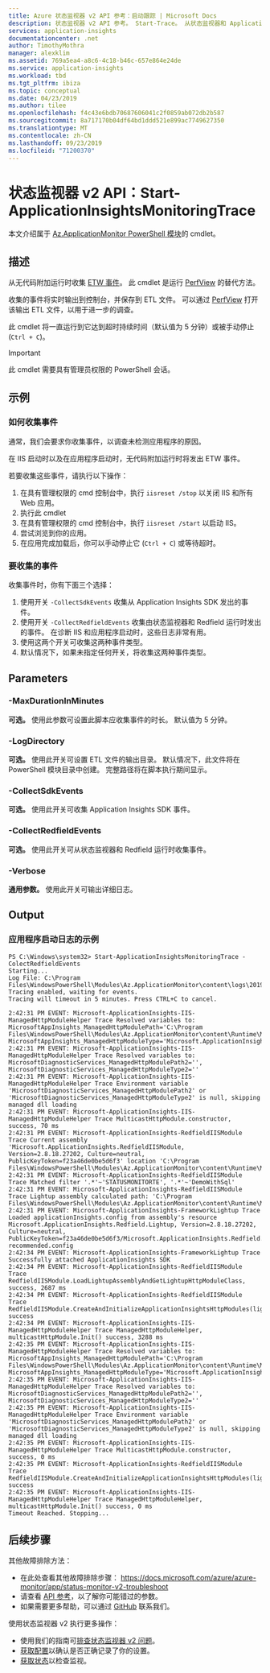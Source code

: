 ```yaml
---
title: Azure 状态监视器 v2 API 参考：启动跟踪 | Microsoft Docs
description: 状态监视器 v2 API 参考。 Start-Trace。 从状态监视器和 Application Insights SDK 收集 ETW 日志。
services: application-insights
documentationcenter: .net
author: TimothyMothra
manager: alexklim
ms.assetid: 769a5ea4-a8c6-4c18-b46c-657e864e24de
ms.service: application-insights
ms.workload: tbd
ms.tgt_pltfrm: ibiza
ms.topic: conceptual
ms.date: 04/23/2019
ms.author: tilee
ms.openlocfilehash: f4c43e6bdb70687606041c2f0859ab072db2b587
ms.sourcegitcommit: 8a717170b04df64bd1ddd521e899ac7749627350
ms.translationtype: MT
ms.contentlocale: zh-CN
ms.lasthandoff: 09/23/2019
ms.locfileid: "71200370"
---
```

# <a name="status-monitor-v2-api-start-applicationinsightsmonitoringtrace"></a>状态监视器 v2 API：Start-ApplicationInsightsMonitoringTrace

本文介绍属于 [Az.ApplicationMonitor PowerShell 模块](https://www.powershellgallery.com/packages/Az.ApplicationMonitor/)的 cmdlet。

## <a name="description"></a>描述

从无代码附加运行时收集 [ETW 事件](https://docs.microsoft.com/windows/desktop/etw/event-tracing-portal)。 此 cmdlet 是运行 [PerfView](https://github.com/microsoft/perfview) 的替代方法。

收集的事件将实时输出到控制台，并保存到 ETL 文件。 可以通过 [PerfView](https://github.com/microsoft/perfview) 打开该输出 ETL 文件，以用于进一步的调查。

此 cmdlet 将一直运行到它达到超时持续时间（默认值为 5 分钟）或被手动停止 (`Ctrl + C`)。

> [!IMPORTANT] 
> 此 cmdlet 需要具有管理员权限的 PowerShell 会话。

## <a name="examples"></a>示例

### <a name="how-to-collect-events"></a>如何收集事件

通常，我们会要求你收集事件，以调查未检测应用程序的原因。

在 IIS 启动时以及在应用程序启动时，无代码附加运行时将发出 ETW 事件。

若要收集这些事件，请执行以下操作：
1. 在具有管理权限的 cmd 控制台中，执行 `iisreset /stop` 以关闭 IIS 和所有 Web 应用。
2. 执行此 cmdlet
3. 在具有管理权限的 cmd 控制台中，执行 `iisreset /start` 以启动 IIS。
4. 尝试浏览到你的应用。
5. 在应用完成加载后，你可以手动停止它 (`Ctrl + C`) 或等待超时。

### <a name="what-events-to-collect"></a>要收集的事件

收集事件时，你有下面三个选择：
1. 使用开关 `-CollectSdkEvents` 收集从 Application Insights SDK 发出的事件。
2. 使用开关 `-CollectRedfieldEvents` 收集由状态监视器和 Redfield 运行时发出的事件。 在诊断 IIS 和应用程序启动时，这些日志非常有用。
3. 使用这两个开关可收集这两种事件类型。
4. 默认情况下，如果未指定任何开关，将收集这两种事件类型。


## <a name="parameters"></a>Parameters

### <a name="-maxdurationinminutes"></a>-MaxDurationInMinutes
**可选。** 使用此参数可设置此脚本应收集事件的时长。 默认值为 5 分钟。

### <a name="-logdirectory"></a>-LogDirectory
**可选。** 使用此开关可设置 ETL 文件的输出目录。 默认情况下，此文件将在 PowerShell 模块目录中创建。 完整路径将在脚本执行期间显示。


### <a name="-collectsdkevents"></a>-CollectSdkEvents
**可选。** 使用此开关可收集 Application Insights SDK 事件。

### <a name="-collectredfieldevents"></a>-CollectRedfieldEvents
**可选。** 使用此开关可从状态监视器和 Redfield 运行时收集事件。

### <a name="-verbose"></a>-Verbose
**通用参数。** 使用此开关可输出详细日志。



## <a name="output"></a>Output


### <a name="example-of-application-startup-logs"></a>应用程序启动日志的示例
```
PS C:\Windows\system32> Start-ApplicationInsightsMonitoringTrace -ColectRedfieldEvents
Starting...
Log File: C:\Program Files\WindowsPowerShell\Modules\Az.ApplicationMonitor\content\logs\20190627_144217_ApplicationInsights_ETW_Trace.etl
Tracing enabled, waiting for events.
Tracing will timeout in 5 minutes. Press CTRL+C to cancel.

2:42:31 PM EVENT: Microsoft-ApplicationInsights-IIS-ManagedHttpModuleHelper Trace Resolved variables to: MicrosoftAppInsights_ManagedHttpModulePath='C:\Program Files\WindowsPowerShell\Modules\Az.ApplicationMonitor\content\Runtime\Microsoft.ApplicationInsights.RedfieldIISModule.dll', MicrosoftAppInsights_ManagedHttpModuleType='Microsoft.ApplicationInsights.RedfieldIISModule.RedfieldIISModule'
2:42:31 PM EVENT: Microsoft-ApplicationInsights-IIS-ManagedHttpModuleHelper Trace Resolved variables to: MicrosoftDiagnosticServices_ManagedHttpModulePath2='', MicrosoftDiagnosticServices_ManagedHttpModuleType2=''
2:42:31 PM EVENT: Microsoft-ApplicationInsights-IIS-ManagedHttpModuleHelper Trace Environment variable 'MicrosoftDiagnosticServices_ManagedHttpModulePath2' or 'MicrosoftDiagnosticServices_ManagedHttpModuleType2' is null, skipping managed dll loading
2:42:31 PM EVENT: Microsoft-ApplicationInsights-IIS-ManagedHttpModuleHelper Trace MulticastHttpModule.constructor, success, 70 ms
2:42:31 PM EVENT: Microsoft-ApplicationInsights-RedfieldIISModule Trace Current assembly 'Microsoft.ApplicationInsights.RedfieldIISModule, Version=2.8.18.27202, Culture=neutral, PublicKeyToken=f23a46de0be5d6f3' location 'C:\Program Files\WindowsPowerShell\Modules\Az.ApplicationMonitor\content\Runtime\Microsoft.ApplicationInsights.RedfieldIISModule.dll'
2:42:31 PM EVENT: Microsoft-ApplicationInsights-RedfieldIISModule Trace Matched filter '.*'~'STATUSMONITORTE', '.*'~'DemoWithSql'
2:42:31 PM EVENT: Microsoft-ApplicationInsights-RedfieldIISModule Trace Lightup assembly calculated path: 'C:\Program Files\WindowsPowerShell\Modules\Az.ApplicationMonitor\content\Runtime\Microsoft.ApplicationInsights.Redfield.Lightup.dll'
2:42:31 PM EVENT: Microsoft-ApplicationInsights-FrameworkLightup Trace Loaded applicationInsights.config from assembly's resource Microsoft.ApplicationInsights.Redfield.Lightup, Version=2.8.18.27202, Culture=neutral, PublicKeyToken=f23a46de0be5d6f3/Microsoft.ApplicationInsights.Redfield.Lightup.ApplicationInsights-recommended.config
2:42:34 PM EVENT: Microsoft-ApplicationInsights-FrameworkLightup Trace Successfully attached ApplicationInsights SDK
2:42:34 PM EVENT: Microsoft-ApplicationInsights-RedfieldIISModule Trace RedfieldIISModule.LoadLightupAssemblyAndGetLightupHttpModuleClass, success, 2687 ms
2:42:34 PM EVENT: Microsoft-ApplicationInsights-RedfieldIISModule Trace RedfieldIISModule.CreateAndInitializeApplicationInsightsHttpModules(lightupHttpModuleClass), success
2:42:34 PM EVENT: Microsoft-ApplicationInsights-IIS-ManagedHttpModuleHelper Trace ManagedHttpModuleHelper, multicastHttpModule.Init() success, 3288 ms
2:42:35 PM EVENT: Microsoft-ApplicationInsights-IIS-ManagedHttpModuleHelper Trace Resolved variables to: MicrosoftAppInsights_ManagedHttpModulePath='C:\Program Files\WindowsPowerShell\Modules\Az.ApplicationMonitor\content\Runtime\Microsoft.ApplicationInsights.RedfieldIISModule.dll', MicrosoftAppInsights_ManagedHttpModuleType='Microsoft.ApplicationInsights.RedfieldIISModule.RedfieldIISModule'
2:42:35 PM EVENT: Microsoft-ApplicationInsights-IIS-ManagedHttpModuleHelper Trace Resolved variables to: MicrosoftDiagnosticServices_ManagedHttpModulePath2='', MicrosoftDiagnosticServices_ManagedHttpModuleType2=''
2:42:35 PM EVENT: Microsoft-ApplicationInsights-IIS-ManagedHttpModuleHelper Trace Environment variable 'MicrosoftDiagnosticServices_ManagedHttpModulePath2' or 'MicrosoftDiagnosticServices_ManagedHttpModuleType2' is null, skipping managed dll loading
2:42:35 PM EVENT: Microsoft-ApplicationInsights-IIS-ManagedHttpModuleHelper Trace MulticastHttpModule.constructor, success, 0 ms
2:42:35 PM EVENT: Microsoft-ApplicationInsights-RedfieldIISModule Trace RedfieldIISModule.CreateAndInitializeApplicationInsightsHttpModules(lightupHttpModuleClass), success
2:42:35 PM EVENT: Microsoft-ApplicationInsights-IIS-ManagedHttpModuleHelper Trace ManagedHttpModuleHelper, multicastHttpModule.Init() success, 0 ms
Timeout Reached. Stopping...
```


## <a name="next-steps"></a>后续步骤

其他故障排除方法：

- 在此处查看其他故障排除步骤： https://docs.microsoft.com/azure/azure-monitor/app/status-monitor-v2-troubleshoot
- 请查看 [API 参考](status-monitor-v2-overview.md#powershell-api-reference)，以了解你可能错过的参数。
- 如果需要更多帮助，可以通过 [GitHub](https://github.com/Microsoft/ApplicationInsights-Home/issues) 联系我们。



 使用状态监视器 v2 执行更多操作：
 - 使用我们的指南可[排查状态监视器 v2 问题](status-monitor-v2-troubleshoot.md)。
 - [获取配置](status-monitor-v2-api-get-config.md)以确认是否正确记录了你的设置。
 - [获取状态](status-monitor-v2-api-get-status.md)以检查监视。
